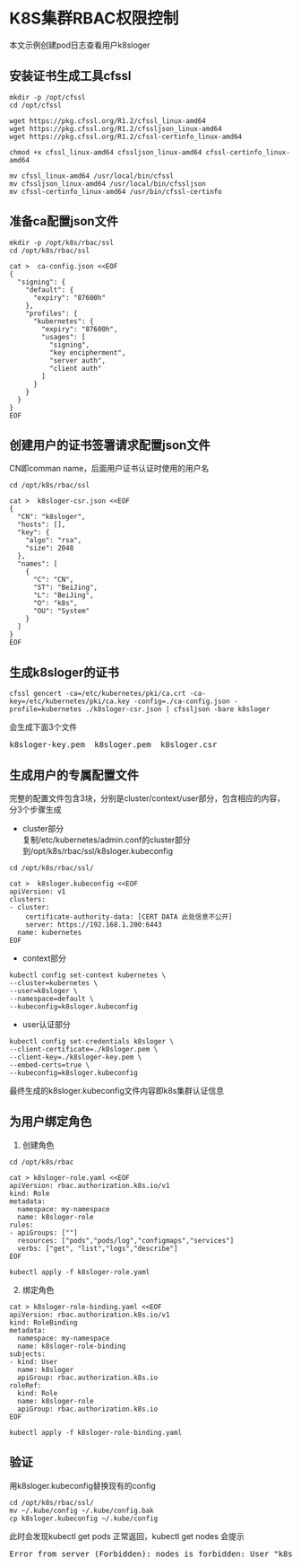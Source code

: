# K8S集群RBAC权限控制
本文示例创建pod日志查看用户k8sloger

## 安装证书生成工具cfssl
```shell
mkdir -p /opt/cfssl
cd /opt/cfssl

wget https://pkg.cfssl.org/R1.2/cfssl_linux-amd64
wget https://pkg.cfssl.org/R1.2/cfssljson_linux-amd64
wget https://pkg.cfssl.org/R1.2/cfssl-certinfo_linux-amd64

chmod +x cfssl_linux-amd64 cfssljson_linux-amd64 cfssl-certinfo_linux-amd64

mv cfssl_linux-amd64 /usr/local/bin/cfssl
mv cfssljson_linux-amd64 /usr/local/bin/cfssljson
mv cfssl-certinfo_linux-amd64 /usr/bin/cfssl-certinfo
```

## 准备ca配置json文件
```shell
mkdir -p /opt/k8s/rbac/ssl
cd /opt/k8s/rbac/ssl

cat >  ca-config.json <<EOF
{
  "signing": {
    "default": {
      "expiry": "87600h"
    },
    "profiles": {
      "kubernetes": {
        "expiry": "87600h",
        "usages": [
          "signing",
          "key encipherment",
          "server auth",
          "client auth"
        ]
      }
    }
  }
}
EOF
```

## 创建用户的证书签署请求配置json文件
CN即comman name，后面用户证书认证时使用的用户名
```shell
cd /opt/k8s/rbac/ssl

cat >  k8sloger-csr.json <<EOF
{
  "CN": "k8sloger",
  "hosts": [],
  "key": {
    "algo": "rsa",
    "size": 2048
  },
  "names": [
    {
      "C": "CN",
      "ST": "BeiJing",
      "L": "BeiJing",
      "O": "k8s",
      "OU": "System"
    }
  ]
}
EOF
```

## 生成k8sloger的证书
```shell
cfssl gencert -ca=/etc/kubernetes/pki/ca.crt -ca-key=/etc/kubernetes/pki/ca.key -config=./ca-config.json -profile=kubernetes ./k8sloger-csr.json | cfssljson -bare k8sloger
```
会生成下面3个文件
<pre>
k8sloger-key.pem  k8sloger.pem  k8sloger.csr
</pre>

## 生成用户的专属配置文件
完整的配置文件包含3块，分别是cluster/context/user部分，包含相应的内容，分3个步骤生成<br>
* cluster部分<br>
复制/etc/kubernetes/admin.conf的cluster部分到/opt/k8s/rbac/ssl/k8sloger.kubeconfig
```shell
cd /opt/k8s/rbac/ssl/

cat >  k8sloger.kubeconfig <<EOF
apiVersion: v1
clusters:
- cluster:
    certificate-authority-data: [CERT DATA 此处信息不公开]
    server: https://192.168.1.200:6443
  name: kubernetes
EOF
```
* context部分
```shell
kubectl config set-context kubernetes \
--cluster=kubernetes \
--user=k8sloger \
--namespace=default \
--kubeconfig=k8sloger.kubeconfig
```
* user认证部分
```shell
kubectl config set-credentials k8sloger \
--client-certificate=./k8sloger.pem \
--client-key=./k8sloger-key.pem \
--embed-certs=true \
--kubeconfig=k8sloger.kubeconfig
```
最终生成的k8sloger.kubeconfig文件内容即k8s集群认证信息

## 为用户绑定角色
1. 创建角色
```shell
cd /opt/k8s/rbac

cat > k8sloger-role.yaml <<EOF
apiVersion: rbac.authorization.k8s.io/v1
kind: Role
metadata:
  namespace: my-namespace
  name: k8sloger-role
rules:
- apiGroups: [""]
  resources: ["pods","pods/log","configmaps","services"]
  verbs: ["get", "list","logs","describe"]
EOF

kubectl apply -f k8sloger-role.yaml
```
2. 绑定角色
```shell
cat > k8sloger-role-binding.yaml <<EOF
apiVersion: rbac.authorization.k8s.io/v1
kind: RoleBinding
metadata:
  namespace: my-namespace
  name: k8sloger-role-binding
subjects:
- kind: User
  name: k8sloger
  apiGroup: rbac.authorization.k8s.io
roleRef:
  kind: Role
  name: k8sloger-role
  apiGroup: rbac.authorization.k8s.io
EOF

kubectl apply -f k8sloger-role-binding.yaml
```

## 验证
用k8sloger.kubeconfig替换现有的config
```shell
cd /opt/k8s/rbac/ssl/
mv ~/.kube/config ~/.kube/config.bak
cp k8sloger.kubeconfig ~/.kube/config
```
此时会发现kubectl get pods 正常返回，kubectl get nodes 会提示
<pre>
Error from server (Forbidden): nodes is forbidden: User "k8sloger" cannot list nodes at the cluster scope
</pre>
